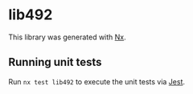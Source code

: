 # lib492

This library was generated with [Nx](https://nx.dev).

## Running unit tests

Run `nx test lib492` to execute the unit tests via [Jest](https://jestjs.io).
